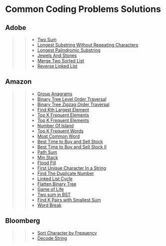 # Common Coding Problems Solutions

## Adobe
> > * [Two Sum](https://github.com/Arx1971/LeetCode-Company-Wise-Coding-Problems/blob/master/Adobe/two_sum/__init__.py)
> > * [Longest Substring Without Repeating Characters](https://github.com/Arx1971/LeetCode-Company-Wise-Coding-Problems/blob/master/Adobe/longest_substring_without_repeating_characters/__init__.py)
> > * [Longest Palindromic Substring](https://github.com/Arx1971/LeetCode-Company-Wise-Coding-Problems/blob/master/Adobe/longest_palindromic_substring/__init__.py)
> > * [Jewels And Stones](https://github.com/Arx1971/LeetCode-Company-Wise-Coding-Problems/blob/master/Adobe/jewels_and_stones/__init__.py)
> > * [Merge Two Sorted List](https://github.com/Arx1971/LeetCode-Company-Wise-Coding-Problems/blob/master/Adobe/merge_two_sorted_list/__init__.py)
> > * [Reverse Linked List](https://github.com/Arx1971/LeetCode-Company-Wise-Coding-Problems/blob/master/Adobe/reverse_linked_list/__init__.py)

## Amazon
> > * [Group Anagrams](https://github.com/Arx1971/LeetCode-Company-Wise-Coding-Problems/blob/master/Amazon/group_anagrams/__init__.py)
> > * [Binary Tree Level Order Traversal](https://github.com/Arx1971/LeetCode-Company-Wise-Coding-Problems/blob/master/Amazon/binary_tree_level_order_traversal/__init__.py)
> > * [Binary Tree Zigzag Order Traversal](https://github.com/Arx1971/LeetCode-Company-Wise-Coding-Problems/blob/master/Amazon/binary_tree_zigzag_level_order_traversal/__init__.py)
> > * [Find Kth Largest Element](https://github.com/Arx1971/LeetCode-Company-Wise-Coding-Problems/blob/master/Amazon/k_th_largest_element_in_an_array/__init__.py)
> > * [Top K Frequent Elements](https://github.com/Arx1971/LeetCode-Company-Wise-Coding-Problems/blob/master/Amazon/top_k_frquent_elements/__init__.py)
> > * [Top K Frequent Elements](https://github.com/Arx1971/LeetCode-Company-Wise-Coding-Problems/blob/master/Amazon/k_closest_point_to_origin/__init__.py)
> > * [Number Of Island](https://github.com/Arx1971/LeetCode-Company-Wise-Coding-Problems/blob/master/Amazon/number_of_islands/__init__.py)
> > * [Top K Frequent Words](https://github.com/Arx1971/LeetCode-Company-Wise-Coding-Problems/blob/master/Amazon/top_k_frequent_words/__init__.py)
> > * [Most Common Word](https://github.com/Arx1971/LeetCode-Company-Wise-Coding-Problems/blob/master/Amazon/most_common_word/__init__.py)
> > * [Best Time to Buy and Sell Stock](https://github.com/Arx1971/LeetCode-Company-Wise-Coding-Problems/blob/master/Amazon/best_time_to_buy_and_sell_stock/__init__.py)
> > * [Best Time to Buy and Sell Stock II](https://github.com/Arx1971/LeetCode-Company-Wise-Coding-Problems/blob/master/Amazon/best_time_to_buy_and_sell_stock_II/__init__.py)
> > * [Path Sum](https://github.com/Arx1971/LeetCode-Company-Wise-Coding-Problems/blob/master/Amazon/path_sum/__init__.py)
> > * [Min Stack](https://github.com/Arx1971/LeetCode-Company-Wise-Coding-Problems/blob/master/Amazon/min_stack/__init__.py)
> > * [Flood Fill](https://github.com/Arx1971/LeetCode-Company-Wise-Coding-Problems/blob/master/Amazon/flood_fill/__init__.py)
> > * [First Unique Character In a String](https://github.com/Arx1971/LeetCode-Company-Wise-Coding-Problems/blob/master/Amazon/first_unique_character_in_a_string/__init__.py)
> > * [Find The Duplicate Number](https://github.com/Arx1971/LeetCode-Company-Wise-Coding-Problems/blob/master/Amazon/find_the_duplicate_number/__init__.py)
> > * [Linked List Cycle](https://github.com/Arx1971/LeetCode-Company-Wise-Coding-Problems/blob/master/Amazon/linked_list_cycle/__init__.py)
> > * [Flatten Binary Tree](https://github.com/Arx1971/LeetCode-Company-Wise-Coding-Problems/blob/master/Amazon/flatten_binary_tree_to_linked_list/__init__.py)
> > * [Game of Life](https://github.com/Arx1971/LeetCode-Company-Wise-Coding-Problems/blob/master/Amazon/game_of_life/__init__.py)
> > * [Two sum in BST](https://github.com/Arx1971/LeetCode-Company-Wise-Coding-Problems/blob/master/Amazon/two_sum_bst/__init__.py)
> > * [Find K Pairs with Smallest Sum](https://github.com/Arx1971/LeetCode-Company-Wise-Coding-Problems/blob/master/Amazon/find_k_pairs_with_smallest_sums/__init__.py) 
> > * [Word Break](https://github.com/Arx1971/LeetCode-Company-Wise-Coding-Problems/blob/master/Amazon/word_break/__init__.py)

## Bloomberg
> > * [Sort Character by Frequency](https://github.com/Arx1971/LeetCode-Company-Wise-Coding-Problems/blob/master/Bloomberg/sort_character_by_frequency/__init__.py)
> > * [Decode String](https://github.com/Arx1971/LeetCode-Company-Wise-Coding-Problems/blob/master/Bloomberg/decode_string/__init__.py)
